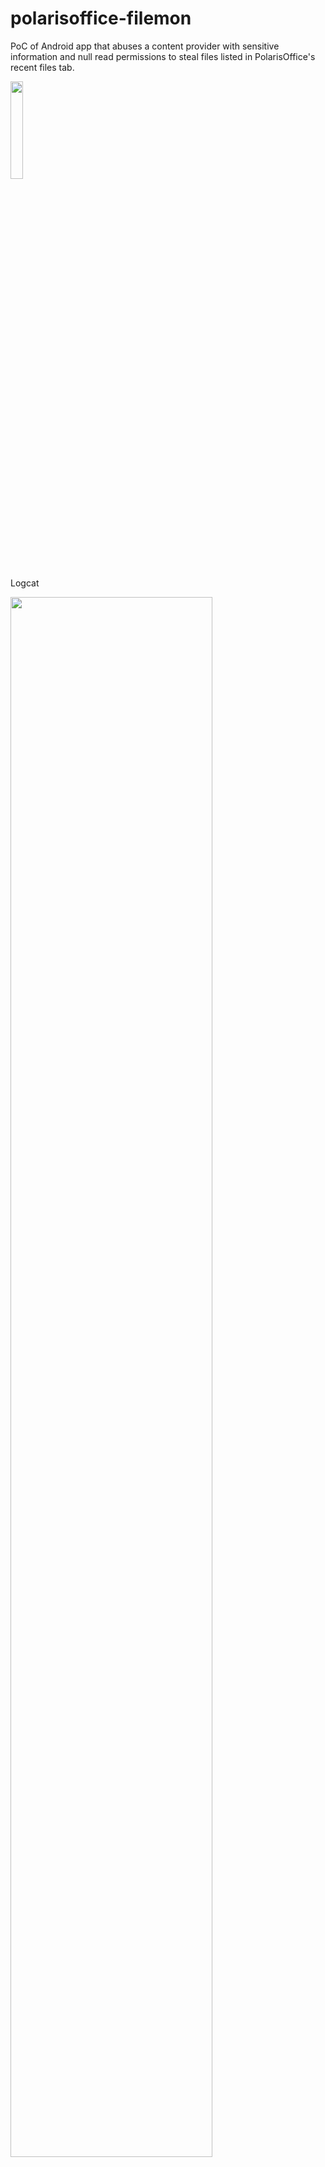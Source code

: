 polarisoffice-filemon
=====================

PoC of Android app that abuses a content provider with sensitive information and null read permissions to steal files
 listed in PolarisOffice's recent files tab.

<div style="float:center"><img style="float:center;width:20%" width="40%" src="https://raw.github.com/cldrn/polarisoffice-filemon/master/polaris_recent_files.png" />
</div><p>Logcat</p>
<img style="float:center;width:80%" src="https://raw.github.com/cldrn/polarisoffice-filemon/master/poc_logcat.png" />
